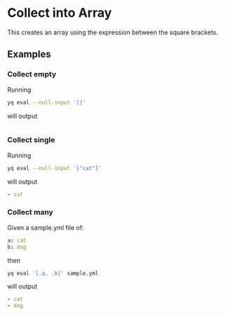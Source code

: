 # Collect into Array

This creates an array using the expression between the square brackets.


## Examples
### Collect empty
Running
```bash
yq eval --null-input '[]'
```
will output
```yaml
```

### Collect single
Running
```bash
yq eval --null-input '["cat"]'
```
will output
```yaml
- cat
```

### Collect many
Given a sample.yml file of:
```yaml
a: cat
b: dog
```
then
```bash
yq eval '[.a, .b]' sample.yml
```
will output
```yaml
- cat
- dog
```

